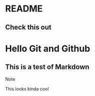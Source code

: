 README
======

Check this out
--------------

# Hello Git and Github
## This is a test of Markdown

> [!NOTE]
> This looks kinda cool
